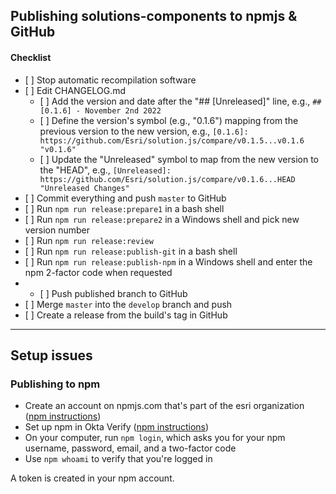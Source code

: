 ## Publishing solutions-components to npmjs & GitHub

#### Checklist

* \[ \] Stop automatic recompilation software
* \[ \] Edit CHANGELOG.md
  * \[ \] Add the version and date after the "## [Unreleased]" line, e.g., `## [0.1.6] - November 2nd 2022`
  * \[ \] Define the version's symbol (e.g., "0.1.6") mapping from the previous version to the new version, e.g., `[0.1.6]: https://github.com/Esri/solution.js/compare/v0.1.5...v0.1.6 "v0.1.6"`
  * \[ \] Update the "Unreleased" symbol to map from the new version to the "HEAD", e.g., `[Unreleased]: https://github.com/Esri/solution.js/compare/v0.1.6...HEAD "Unreleased Changes"`
* \[ \] Commit everything and push `master` to GitHub
* \[ \] Run `npm run release:prepare1` in a bash shell
* \[ \] Run `npm run release:prepare2` in a Windows shell and pick new version number
* \[ \] Run `npm run release:review`
* \[ \] Run `npm run release:publish-git` in a bash shell
* \[ \] Run `npm run release:publish-npm` in a Windows shell and enter the npm 2-factor code when requested
* * \[ \] Push published branch to GitHub
* \[ \] Merge `master` into the `develop` branch and push 
* \[ \] Create a release from the build's tag in GitHub

---

## Setup issues

### Publishing to npm

* Create an account on npmjs.com that's part of the esri organization ([npm instructions](https://docs.npmjs.com/creating-a-new-npm-user-account))
* Set up npm in Okta Verify ([npm instructions](https://docs.npmjs.com/configuring-two-factor-authentication))
* On your computer, run `npm login`, which asks you for your npm username, password, email, and a two-factor code
* Use `npm whoami` to verify that you're logged in

A token is created in your npm account.
